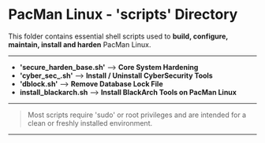 # PacMan Linux - 'scripts' Directory 
This folder contains essential shell scripts used to **build, configure, maintain, install and harden** PacMan Linux.

---

- **'secure_harden_base.sh'** --> **Core System Hardening**
- **'cyber_sec_.sh'** --> **Install / Uninstall CyberSecurity Tools**
- **'dblock.sh'** --> **Remove Database Lock File**
- **install_blackarch.sh** --> **Install BlackArch Tools on PacMan Linux**

---


> Most scripts require 'sudo' or root privileges and are intended for a clean or freshly installed environment.

---

